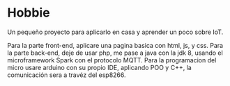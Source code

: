 # Hobbie
Un pequeño proyecto para aplicarlo en casa y aprender un poco sobre IoT.

Para la parte front-end, aplicare una pagina basica con html, js, y css.
Para la parte back-end, deje de usar php, me pase a java con la jdk 8, usando el microframework Spark con el protocolo MQTT.
Para la programacion del micro usare arduino con su propio IDE, aplicando POO y C++, la comunicación sera a travéz del esp8266.
